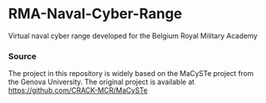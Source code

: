 # RMA-Naval-Cyber-Range
Virtual naval cyber range developed for the Belgium Royal Military Academy

### Source
The project in this repository is widely based on the MaCySTe project from the Genova University. The original project is available at https://github.com/CRACK-MCR/MaCySTe
